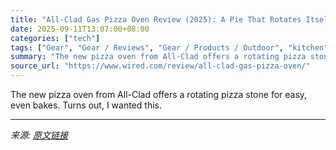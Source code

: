 ```yaml
---
title: "All-Clad Gas Pizza Oven Review (2025): A Pie That Rotates Itself"
date: 2025-09-11T13:07:00+08:00
categories: ["tech"]
tags: ["Gear", "Gear / Reviews", "Gear / Products / Outdoor", "kitchen", "Shopping", "Reviews", "Backyard", "pizza oven", "Round Round"]
summary: "The new pizza oven from All-Clad offers a rotating pizza stone for easy, even bakes. Turns out, I wanted this."
source_url: "https://www.wired.com/review/all-clad-gas-pizza-oven/"
---
```


The new pizza oven from All-Clad offers a rotating pizza stone for easy, even bakes. Turns out, I wanted this.

---

*来源: [原文链接](https://www.wired.com/review/all-clad-gas-pizza-oven/)*
